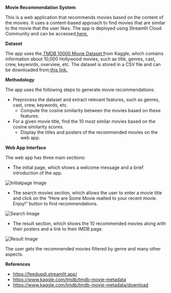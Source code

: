 
﻿**Movie Recommendation System**

This is a web application that recommends movies based on the content of the movies. It uses a content-based approach to find movies that are similar to the movie that the user likes. The app is deployed using Streamlit Cloud Community and can be accessed[ here.](https://www.bing.com/%5E1%5E) 

**Dataset** 

The app uses the[ TMDB 10000 Movie Dataset f](https://www.bing.com/%5E2%5E)rom Kaggle, which contains information about 10,000 Hollywood movies, such as title, genres, cast, crew, keywords, overview, etc. The dataset is stored in a CSV file and can be downloaded from[ this link.](https://www.bing.com/%5E3%5E) 

**Methodology** 

The app uses the following steps to generate movie recommendations: 

- Preprocess the dataset and extract relevant features, such as genres, cast, crew, keywords, etc. 
  - Compute the cosine similarity between the movies based on these features. 
- For a given movie title, find the 10 most similar movies based on the cosine similarity scores. 
  - Display the titles and posters of the recommended movies on the web app. 

**Web App Interface** 

The web app has three main sections: 

- The initial page, which shows a welcome message and a brief introduction of the app. 

![Initialpage Image](main_title.jpeg)

- The search movies section, which allows the user to enter a movie title and click on the “Here are Some Movie realted to your recent movie. Enjoy!” button to find recommendations. 

![Search Image](search_pg.jpeg) 

- The result section, which shows the 10 recommended movies along with their posters and a link to their IMDB page. 

![Result Image](result_pg.jpeg)

The user gets the recommended movies filtered by genre and many other aspects. 

**References** 

- https://feedupdj.streamlit.app/
- https://www.kaggle.com/tmdb/tmdb-movie-metadata  
- https://www.kaggle.com/tmdb/tmdb-movie-metadata/download 


